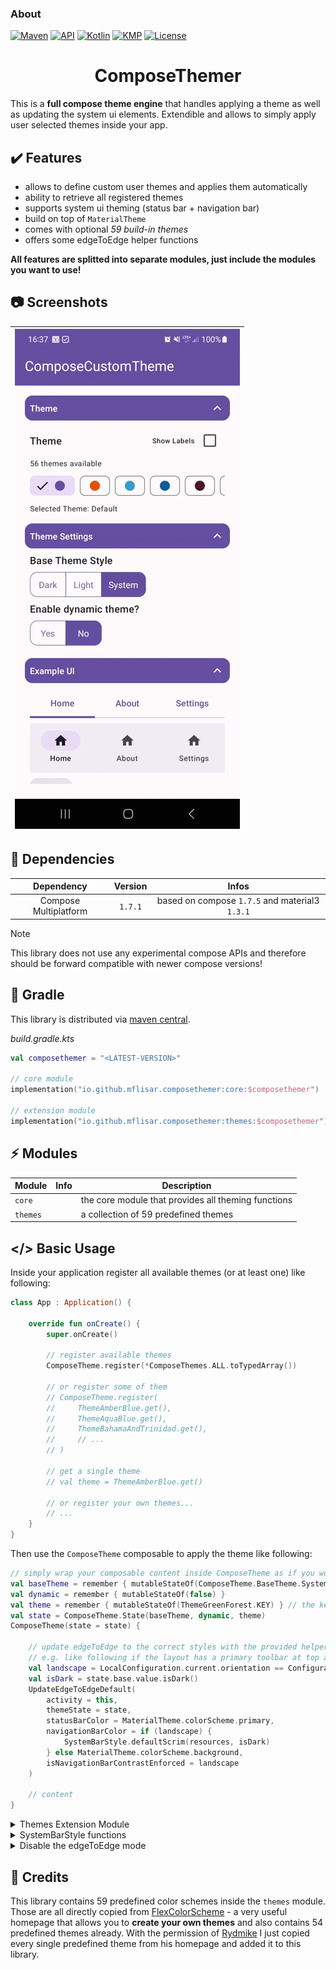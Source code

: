 ### About

[![Maven](https://img.shields.io/maven-central/v/io.github.mflisar.composethemer/core?style=for-the-badge&color=blue)](https://central.sonatype.com/namespace/io.github.mflisar.composethemer)
[![API](https://img.shields.io/badge/api-21%2B-brightgreen.svg?style=for-the-badge)](https://android-arsenal.com/api?level=21)
[![Kotlin](https://img.shields.io/github/languages/top/mflisar/kotpreferences.svg?style=for-the-badge&color=blueviolet)](https://kotlinlang.org/)
[![KMP](https://img.shields.io/badge/Kotlin_Multiplatform-blue?style=for-the-badge&label=Kotlin)](https://kotlinlang.org/docs/multiplatform.html)
[![License](https://img.shields.io/github/license/MFlisar/ComposeThemer?style=for-the-badge)](LICENSE)

<h1 align="center">ComposeThemer</h1>

This is a **full compose theme engine** that handles applying a theme as well as updating the system ui elements. Extendible and allows to simply apply user selected themes inside your app.

## :heavy_check_mark: Features

* allows to define custom user themes and applies them automatically
* ability to retrieve all registered themes
* supports system ui theming (status bar + navigation bar)
* build on top of `MaterialTheme`
* comes with optional *59 build-in themes*
* offers some edgeToEdge helper functions

**All features are splitted into separate modules, just include the modules you want to use!**

## :camera: Screenshots

| ![Demo](screenshots/demo.gif?raw=true "Demo") |
| :-: |

## :link: Dependencies

|      Dependency       | Version |                     Infos                      |
|:---------------------:|:-------:|:----------------------------------------------:|
| Compose Multiplatform | `1.7.1` | based on compose `1.7.5` and material3 `1.3.1` |

> [!NOTE]  
> This library does not use any experimental compose APIs and therefore should be forward compatible with newer compose versions!

## :elephant: Gradle

This library is distributed via [maven central](https://central.sonatype.com/).

*build.gradle.kts*

```kts
val composethemer = "<LATEST-VERSION>"

// core module
implementation("io.github.mflisar.composethemer:core:$composethemer")

// extension module
implementation("io.github.mflisar.composethemer:themes:$composethemer")
```

## :zap: Modules

| Module   | Info | Description                                         |
|----------|------|-----------------------------------------------------|
| `core`   |      | the core module that provides all theming functions |
| `themes` |      | a collection of 59 predefined themes                |

## </> Basic Usage

Inside your application register all available themes (or at least one) like following:

```kotlin
class App : Application() {

    override fun onCreate() {
        super.onCreate()

        // register available themes
        ComposeTheme.register(*ComposeThemes.ALL.toTypedArray())

        // or register some of them
        // ComposeTheme.register(
        //     ThemeAmberBlue.get(),
        //     ThemeAquaBlue.get(),
        //     ThemeBahamaAndTrinidad.get(),
        //     // ...
        // )

        // get a single theme
        // val theme = ThemeAmberBlue.get()

        // or register your own themes...
        // ...
    }
}
```

Then use the `ComposeTheme` composable to apply the theme like following:

```kotlin
// simply wrap your composable content inside ComposeTheme as if you would use MaterialTheme directly
val baseTheme = remember { mutableStateOf(ComposeTheme.BaseTheme.System) }
val dynamic = remember { mutableStateOf(false) }
val theme = remember { mutableStateOf(ThemeGreenForest.KEY) } // the key of an registered theme
val state = ComposeTheme.State(baseTheme, dynamic, theme)
ComposeTheme(state = state) {

    // update edgeToEdge to the correct styles with the provided helper functions
    // e.g. like following if the layout has a primary toolbar at top and nothing at bottom
    val landscape = LocalConfiguration.current.orientation == Configuration.ORIENTATION_LANDSCAPE
    val isDark = state.base.value.isDark()
    UpdateEdgeToEdgeDefault(
        activity = this,
        themeState = state,
        statusBarColor = MaterialTheme.colorScheme.primary,
        navigationBarColor = if (landscape) {
            SystemBarStyle.defaultScrim(resources, isDark)
        } else MaterialTheme.colorScheme.background,
        isNavigationBarContrastEnforced = landscape
    )

    // content
}
```

<details>
<summary>Themes Extension Module</summary>

```kotlin
// returns a list of all existing default themes
val themes = ComposeTheme.getRegisteredThemes()

// or get the default themes one by one (all named like Theme*)
val theme = ThemeAmberBlue.get()
// ... there are 59 predefined themes availabe ...
```

</details>

<details>
<summary>SystemBarStyle functions</summary>

I added some extensions to `SystemBarStyle.Companion`.

```kotlin
// following gives you a fully transparent SystemBarStyle or the default SystemBarStyle for the statusbar or navigationbar
SystemBarStyle.transparent()
SystemBarStyle.statusBar()
SystemBarStyle.navigationBar()
// this gives you the default scrim color that is normally defined privately aand can't be easily accessed
SystemBarStyle.defaultScrim(resource)
```

</details>

<details>
<summary>Disable the edgeToEdge mode</summary>

If desired, you can still use this library without using the edgeToEdge feature.

```kotlin
ComposeTheme(state = state, edgeToEdge = false) {
    // content
}
```

</details>

## :pray: Credits

This library contains 59 predefined color schemes inside the `themes` module. Those are all directly copied from [FlexColorScheme](https://rydmike.com/flexcolorscheme/themesplayground-latest/) - a very useful homepage that allows you to **create your own themes** and also contains 54 predefined themes already. With the permission of [Rydmike](https://github.com/rydmike) I just copied every single predefined theme from his homepage and added it to this library.


